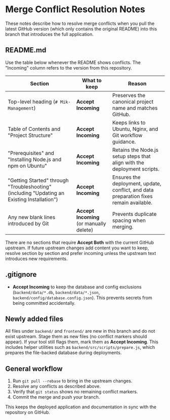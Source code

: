 # Merge Conflict Resolution Notes

These notes describe how to resolve merge conflicts when you pull the latest GitHub version (which only contains the original README) into this branch that introduces the full application.

## README.md

Use the table below whenever the README shows conflicts. The "Incoming" column refers to the version from this repository.

| Section | What to keep | Reason |
| --- | --- | --- |
| Top-level heading (`# Mik-Management`) | **Accept Incoming** | Preserves the canonical project name and matches GitHub. |
| Table of Contents and "Project Structure" | **Accept Incoming** | Keeps links to Ubuntu, Nginx, and Git workflow guidance. |
| "Prerequisites" and "Installing Node.js and npm on Ubuntu" | **Accept Incoming** | Retains the Node.js setup steps that align with the deployment scripts. |
| "Getting Started" through "Troubleshooting" (including "Updating an Existing Installation") | **Accept Incoming** | Ensures the deployment, update, conflict, and data preparation fixes remain available. |
| Any new blank lines introduced by Git | **Accept Incoming** (or manually delete) | Prevents duplicate spacing when merging. |

There are no sections that require **Accept Both** with the current GitHub upstream. If future upstream changes add content you want to keep, resolve section by section and prefer incoming unless the upstream text introduces new requirements.

## .gitignore

- **Accept Incoming** to keep the database and config exclusions (`backend/data/*.db`, `backend/data/*.json`, `backend/config/database.config.json`). This prevents secrets from being committed accidentally.

## Newly added files
All files under `backend/` and `frontend/` are new in this branch and do not exist upstream. Stage them as new files (no conflict markers should appear). If your tool still flags them, mark them as **Accept Incoming**. This includes helper utilities such as `backend/src/scripts/prepare.js`, which prepares the file-backed database during deployments.

## General workflow
1. Run `git pull --rebase` to bring in the upstream changes.
2. Resolve any conflicts as described above.
3. Verify that `git status` shows no remaining conflict markers.
4. Commit the merge and push your branch.

This keeps the deployed application and documentation in sync with the repository on GitHub.
